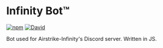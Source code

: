 # Infinity Bot™
[![npm](https://img.shields.io/npm/v/infinity-bot.svg?style=flat-square)](https://www.npmjs.com/package/infinity-bot)
[![David](https://img.shields.io/david/eodc/infinity-bot.svg?style=flat-square)](https://david-dm.org/eodc/infinity-bot)

Bot used for Airstrike-Infinity's Discord server. Written in JS.
